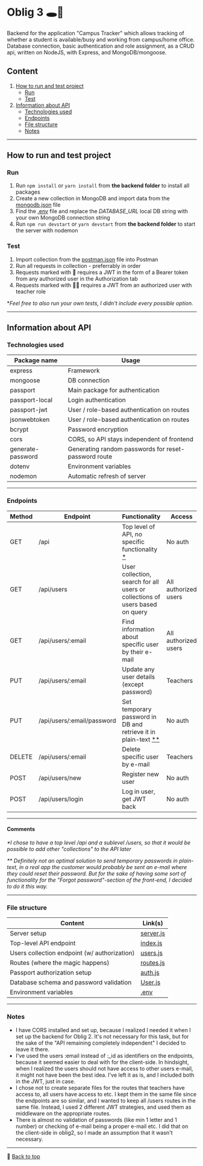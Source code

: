 # Oblig 3 🕳🐇

Backend for the application "Campus Tracker" which allows tracking of whether a student is available/busy and working from campus/home office. 
Database connection, basic authentication and role assignment, as a CRUD api, written on NodeJS, with Express, and MongoDB/mongoose.

## Content

1. [How to run and test project](#how-to-run-and-test-project)
    - [Run](#run)
    - [Test](#test)
2. [Information about API](#information-about-api)
    - [Technologies used](#technologies-used)
    - [Endpoints](#endpoints)
    - [File structure](#file-structure)
    - [Notes](#notes)

---

## How to run and test project

### Run

1. Run `npm install` or `yarn install` from **the backend folder** to install all packages
2. Create a new collection in MongoDB and import data from the [mongodb.json](./extra/mongodb.json) file
3. Find the [.env](./backend/.env) file and replace the _DATABASE_URL_ local DB string with your own MongoDB connection string
4. Run `npm run devstart` or `yarn devstart` from **the backend folder** to start the server with nodemon

### Test

1. Import collection from the [postman.json](./extra/postman.json) file into Postman
2. Run all requests in collection - preferrably in order
3. Requests marked with 🔑 requires a JWT in the form of a Bearer token from any authorized user in the Authorization tab
4. Requests marked with 👨‍🏫 requires a JWT from an authorized user with teacher role

\*_Feel free to also run your own tests, I didn't include every possible option._

---

## Information about API

### Technologies used

| Package name      | Usage                                                |
| ----------------- | ---------------------------------------------------- |
| express           | Framework                                            |
| mongoose          | DB connection                                        |
| passport          | Main package for authentication                      |
| passport-local    | Login authentication                                 |
| passport-jwt      | User / role-based authentication on routes           |
| jsonwebtoken      | User / role-based authentication on routes           |
| bcrypt            | Password encryption                                  |
| cors              | CORS, so API stays independent of frontend           |
| generate-password | Generating random passwords for reset-password route |
| dotenv            | Environment variables                                |
| nodemon           | Automatic refresh of server                          |

---

### Endpoints

| Method | Endpoint                   | Functionality                                                                | Access               |
| ------ | -------------------------- | ---------------------------------------------------------------------------- | -------------------- |
| GET    | /api                       | Top level of API, no specific functionality [\*](#comments)                  | No auth              |
| GET    | /api/users                 | User collection, search for all users or collections of users based on query | All authorized users |
| GET    | /api/users/:email          | Find information about specific user by their e-mail                         | All authorized users |
| PUT    | /api/users/:email          | Update any user details (except password)                                    | Teachers             |
| PUT    | /api/users/:email/password | Set temporary password in DB and retrieve it in plain-text [\*\*](#comments) | No auth              |
| DELETE | /api/users/:email          | Delete specific user by e-mail                                               | Teachers             |
| POST   | /api/users/new             | Register new user                                                            | No auth              |
| POST   | /api/users/login           | Log in user, get JWT back                                                    | No auth              |

---

#### Comments

_\*I chose to have a top level /api and a sublevel /users, so that it would be possible to add other "collections" to the API later_

_\*\* Definitely not an optimal solution to send temporary passwords in plain-text, in a real app the customer would probably be sent an e-mail where they could reset their password. But for the sake of having some sort of functionality for the "Forgot password"-section of the front-end, I decided to do it this way._

---

### File structure

| Content                                      | Link(s)                                 |
| -------------------------------------------- | --------------------------------------- |
| Server setup                                 | [server.js](./backend/server.js)        |
| Top-level API endpoint                       | [index.js](./backend/routes/index.js)   |
| Users collection endpoint (w/ authorization) | [users.js](./backend/routes/users.js)   |
| Routes (where the magic happens)             | [routes.js](./backend/routes/routes.js) |
| Passport authorization setup                 | [auth.js](./backend/auth/auth.js)       |
| Database schema and password validation      | [User.js](./backend/models/User.js)     |
| Environment variables                        | [.env](./backend/.env)                  |

---

### Notes

-   I have CORS installed and set up, because I realized I needed it when I set up the backend for Oblig 2. It's not necessary for this task, but for the sake of the "API remaining completely independent" I decided to leave it there.
-   I've used the users :email instead of :\_id as identifiers on the endpoints, because it seemed easier to deal with for the client-side. In hindsight, when I realized the users should not have access to other users e-mail, it might not have been the best idea. I've left it as is, and I included both in the JWT, just in case.
-   I chose not to create separate files for the routes that teachers have access to, all users have access to etc. I kept them in the same file since the endpoints are so similar, and I wanted to keep all /users routes in the same file. Instead, I used 2 different JWT strategies, and used them as middleware on the appropriate routes.
-   There is almost no validation of passwords (like min 1 letter and 1 number) or checking of e-mail being a proper e-mail etc. I did that on the client-side in oblig2, so I made an assumption that it wasn't necessary.

---

🍰 [Back to top](#oblig-3-🕳🐇) 
